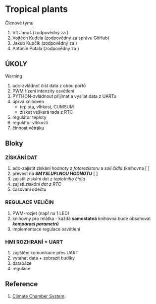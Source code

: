 # Tropical plants
Členové týmu

1. Vít Janoš (zodpovědný za )
2. Vojtěch Kudela (zodpovědný za správu GitHub)
3. Jakub Kupčík (zodpovědný za )
4. Antonín Putala (zodpovědný za )

## ÚKOLY
> [!WARNING]
> 1. adc-zvládnot číst data z obou portů
> 2. PWM řízení intenzity osvětlení
> 3. PYTHON-zvládnout přijímat a vysílat data z UARTu
> 4. úprva knihoven
>    - teplota, vlhkost, CUMSUM
>    - získat veškerá tada z RTC
> 6. regulátor teploty
> 7. regulátor vlhkosti
> 8. činnost větráku

## Bloky
### ZÍSKÁNÍ DAT
1. adc-zajistit získání hodnoty z _fotorezistoru_ a _soil čidla_ (knihovna [ ]
2. převést na _**SMYSLUPLNOU HODNOTU**_ [ ]
3. zajistit získání dat z _teplotního čidla_
4. zajisti _získání dat z RTC_
5. časování odečtu
   
### REGULACE VELIČIN
1. PWM-rozjet (např na 1 LED)
2. knihovny pro relátka - každá **samostatná** knihovna bude obsahovat _**komparaci parametrů**_
3. implementace regulace osvětlení

### HMI ROZHRANÍ + UART
1. zajištění komunikace přes UART
2. vytahat data + zobrazit budíky
3. databáze
4. regulace

## Reference
1. [Climate Chamber System](https://vhdl.lapinoo.net/testbench/).
